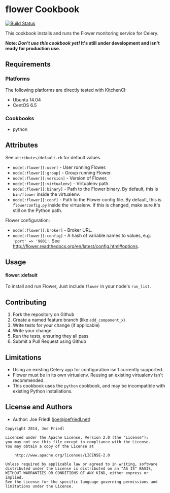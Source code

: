 flower Cookbook
===============

[![Build Status](https://travis-ci.org/grampajoe/chef-flower.svg?branch=master)](https://travis-ci.org/grampajoe/chef-flower)

This cookbook installs and runs the Flower monitoring service for Celery.

**Note: *Don't use this cookbook yet!* It's still under development and isn't ready for production use.**

Requirements
------------

### Platforms

The following platforms are directly tested with KitchenCI:
- Ubuntu 14.04
- CentOS 6.5

### Cookbooks

- python

Attributes
----------

See `attributes/default.rb` for default values.

- `node[:flower][:user]` - User running Flower.
- `node[:flower][:group]` - Group running Flower.
- `node[:flower][:version]` - Version of Flower.
- `node[:flower][:virtualenv]` - Virtualenv path.
- `node[:flower][:binary]` - Path to the Flower binary. By default, this is `bin/flower` inside the virtualenv.
- `node[:flower][:conf]` - Path to the Flower config file. By default, this is `flowerconfig.py` inside the virtualenv. If this is changed, make sure it's still on the Python path.

Flower configuration:

- `node[:flower][:broker]` - Broker URL.
- `node[:flower][:config]` - A hash of variable names to values, e.g. `'port' => '9001'`. See http://flower.readthedocs.org/en/latest/config.html#options.

Usage
-----

#### flower::default

To install and run Flower, Just include `flower` in your node's `run_list`.

Contributing
------------

1. Fork the repository on Github
2. Create a named feature branch (like `add_component_x`)
3. Write tests for your change (if applicable)
4. Write your change
5. Run the tests, ensuring they all pass
6. Submit a Pull Request using Github

Limitations
-----------

- Using an existing Celery app for configuration isn't currently supported.
- Flower must be in its own virtualenv. Reusing an existing virtualenv isn't recommended.
- This cookbook uses the `python` cookbook, and may be incompatible with existing Python installations.

License and Authors
-------------------

- Author: Joe Friedl (<joe@joefriedl.net>)

```text
Copyright 2014, Joe Friedl

Licensed under the Apache License, Version 2.0 (the "License");
you may not use this file except in compliance with the License.
You may obtain a copy of the License at

    http://www.apache.org/licenses/LICENSE-2.0

Unless required by applicable law or agreed to in writing, software
distributed under the License is distributed on an "AS IS" BASIS,
WITHOUT WARRANTIES OR CONDITIONS OF ANY KIND, either express or implied.
See the License for the specific language governing permissions and
limitations under the License.
```
